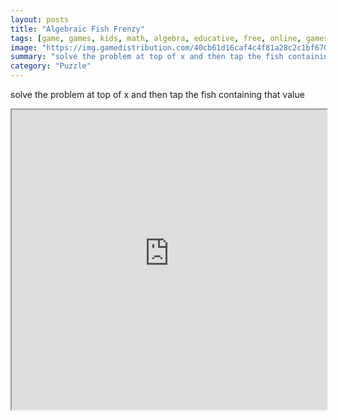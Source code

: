 ```yaml
---
layout: posts
title: "Algebraic Fish Frenzy"
tags: [game, games, kids, math, algebra, educative, free, online, games, oyna, game, free, games, play, play, games]
image: "https://img.gamedistribution.com/40cb61d16caf4c4f81a28c2c1bf67014.jpg"
summary: "solve the problem at top of x and then tap the fish containing that value  free online games oyna game free games play play games"
category: "Puzzle"
---
```


solve the problem at top of x and then tap the fish containing that value

<iframe width="100%" height="480px;" src="https://html5.gamedistribution.com/40cb61d16caf4c4f81a28c2c1bf67014/"></iframe>